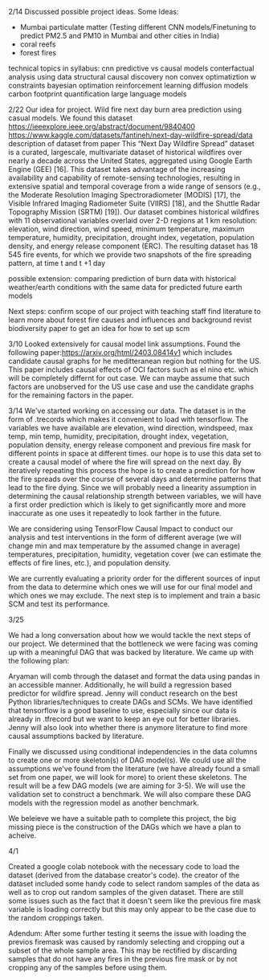 2/14
Discussed possible project ideas. 
Some Ideas:
- Mumbai particulate matter (Testing different CNN models/Finetuning to predict PM2.5 and PM10 in Mumbai and other cities in India)
- coral reefs
- forest fires

technical topics in syllabus:
cnn
predictive vs causal models
conterfactual analysis using data
structural causal discovery
non convex optimatiztion w constraints
bayesian optimation
reinforcement learning
diffusion models
carbon footprint quantification
large language models

2/22
Our idea for project. 
Wild fire next day burn area prediction using casual models. 
We found this dataset https://ieeexplore.ieee.org/abstract/document/9840400 
https://www.kaggle.com/datasets/fantineh/next-day-wildfire-spread/data 
description of dataset from paper
        This “Next Day Wildfire Spread” dataset is a curated, largescale, multivariate dataset of historical wildfires over nearly
        a decade across the United States, aggregated using Google
        Earth Engine (GEE) [16]. This dataset takes advantage of the
        increasing availability and capability of remote-sensing technologies, resulting in extensive spatial and temporal coverage
        from a wide range of sensors (e.g., the Moderate Resolution
        Imaging Spectroradiometer (MODIS) [17], the Visible Infrared
        Imaging Radiometer Suite (VIIRS) [18], and the Shuttle Radar
        Topography Mission (SRTM) [19]). Our dataset combines
        historical wildfires with 11 observational variables overlaid
        over 2-D regions at 1 km resolution: elevation, wind direction,
        wind speed, minimum temperature, maximum temperature,
        humidity, precipitation, drought index, vegetation, population
        density, and energy release component (ERC). The resulting
        dataset has 18 545 fire events, for which we provide two
        snapshots of the fire spreading pattern, at time t and t +1 day

possible extension:
    comparing prediction of burn data with historical weather/earth conditions with the same data for predicted future earth models

Next steps:
    confirm scope of our project with teaching staff
    find literature to learn more about forest fire causes and influences and background
    revist biodiversity paper to get an idea for how to set up scm

3/10
Looked extensively for causal model link assumptions. Found the following paper:https://arxiv.org/html/2403.08414v1 which includes candidate causal graphs for he meditteranean region but nothing for the US. This paper includes causal effects of OCI factors such as el nino etc. which will be completely differnt for out case. We can maybe assume that such factors are unobserved for the US use case and use the candidate graphs for the remaining factors in the paper.


3/14
We've started working on accessing our data. The dataset is in the form of .trecords which makes it convenient to load with tensorflow. The variables we have available are elevation, wind direction, windspeed, max temp, min temp, humidity, precipitation, drought index, vegetation, population density, energy release component and previous fire mask for different points in space at different times. our hope is to use this data set to create a causal model of where the fire will spread on the next day. By iteratively repeating this process the hope is to create a prediction for how the fire spreads over the course of several days and determine patterns that lead to the fire dying. Since we will probably need a linearity assumption in determining the causal relationship strength between variables, we will have a first order prediction which is likely to get significantly more and more inaccurate as one uses it repeatedly to look farther in the future.

We are considering using TensorFlow Causal Impact to conduct our analysis and test interventions in the form of different average (we will change min and max temperature by the assumed change in average) temperatures, precipitation, humidity, vegetation cover (we can estimate the effects of fire lines, etc.), and population density.

We are currently evaluating a priority order for the different sources of input from the data to determine which ones we will use for our final model and which ones we may exclude. The next step is to implement and train a basic SCM and test its performance.


3/25

We had a long conversation about how we would tackle the next steps of our project. We determined that the bottleneck we were facing was coming up with a meaningful DAG that was backed by literature. We came up with the following plan:

Aryaman will comb through the dataset and format the data using pandas in an accessible manner. Additionally, he will build a regression based predictor for wildfire spread. Jenny will conduct research on the best Python libraries/techniques to create DAGs and SCMs. We have identified that tensorflow is a good baseline to use, especially since our data is already in .tfrecord but we want to keep an eye out for better libraries. Jenny will also look into whether there is anymore literature to find more causal assumptions backed by literature.

Finally we discussed using conditional independencies in the data columns to create one or more skeleton(s) of DAG model(s). We could use all the assumptions we've found from the literature (we have already found a small set from one paper, we will look for more) to orient these skeletons. The result will be a few DAG models (we are aiming for 3-5). We will use the validation set to construct a benchmark. We will also compare these DAG models with the regression model as another benchmark. 

We beleieve we have a suitable path to complete this project, the big missing piece is the construction of the DAGs which we have a plan to acheive.


4/1

Created a google colab notebook with the necessary code to load the dataset (derived from the database creator's code). the creator of the dataset included some handy code to select random samples of the data as well as to crop out random samples of the given dataset. There are still some issues such as the fact that it doesn't seem like the previous fire mask variable is loading correctly but this may only appear to be the case due to the random croppings taken.

Adendum: After some further testing it seems the issue with loading the previos firemask was caused by randomly selecting and cropping out a subset of the whole sample area. This may be rectified by discarding samples that do not have any fires in the previous fire mask or by not cropping any of the samples before using them.

